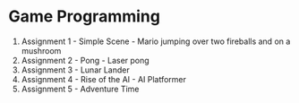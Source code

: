 # Game Programming

1) Assignment 1 - Simple Scene - Mario jumping over two fireballs and on a mushroom
2) Assignment 2 - Pong - Laser pong
3) Assignment 3 - Lunar Lander
4) Assignment 4 - Rise of the AI - AI Platformer
5) Assignment 5 - Adventure Time
